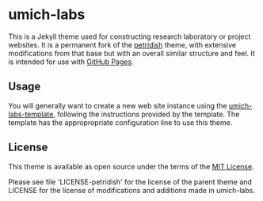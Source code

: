 # umich-labs

This is a Jekyll theme used for constructing research laboratory or project websites.
It is a permanent fork of the [petridish](https://github.com/peterdesmet/petridish) theme, 
with extensive modifications from that base but with an overall similar structure and feel.
It is intended for use with [GitHub Pages](https://docs.github.com/en/pages/getting-started-with-github-pages/about-github-pages).

## Usage

You will generally want to create a new web site instance using the 
[umich-labs-template](https://github.com/wilsonte-umich/umich-labs-template),
following the instructions provided by the template. 
The template has the appropropriate configuration line to use this theme.

## License

This theme is available as open source under the terms of the [MIT License](http://opensource.org/licenses/MIT).

Please see file 'LICENSE-petridish' for the license of the parent theme 
and LICENSE for the license of modifications and additions made in umich-labs.
